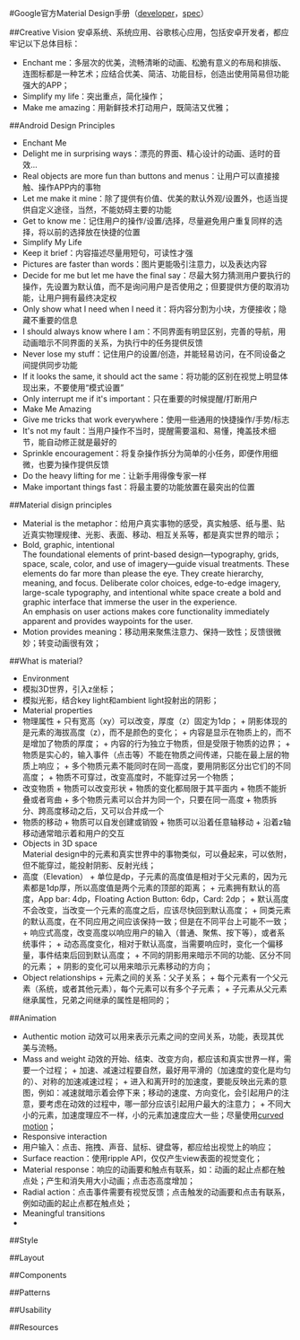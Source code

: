 #Google官方Material Design手册（[developer](http://developer.android.com/design/)，[spec](http://www.google.com/design/spec)）

##Creative Vision
安卓系统、系统应用、谷歌核心应用，包括安卓开发者，都应牢记以下总体目标：
+  Enchant me：多层次的优美，流畅清晰的动画、松脆有意义的布局和排版、连图标都是一种艺术；应结合优美、简洁、功能目标，创造出使用简易但功能强大的APP；
+  Simplify my life：突出重点，简化操作；
+  Make me amazing：用新鲜技术打动用户，既简洁又优雅；

##Android Design Principles
+  Enchant Me
  +  Delight me in surprising ways：漂亮的界面、精心设计的动画、适时的音效...
  +  Real objects are more fun than buttons and menus：让用户可以直接接触、操作APP内的事物
  +  Let me make it mine：除了提供有价值、优美的默认外观/设置外，也适当提供自定义途径，当然，不能妨碍主要的功能
  +  Get to know me：记住用户的操作/设置/选择，尽量避免用户重复同样的选择，将以前的选择放在快捷的位置
+  Simplify My Life
  +  Keep it brief：内容描述尽量用短句，可读性才强
  +  Pictures are faster than words：图片更能吸引注意力，以及表达内容
  +  Decide for me but let me have the final say：尽最大努力猜测用户要执行的操作，先设置为默认值，而不是询问用户是否使用之；但要提供方便的取消功能，让用户拥有最终决定权
  +  Only show what I need when I need it：将内容分割为小块，方便接收；隐藏不重要的信息
  +  I should always know where I am：不同界面有明显区别，完善的导航，用动画暗示不同界面的关系，为执行中的任务提供反馈
  +  Never lose my stuff：记住用户的设置/创造，并能轻易访问，在不同设备之间提供同步功能
  +  If it looks the same, it should act the same：将功能的区别在视觉上明显体现出来，不要使用“模式设置”
  +  Only interrupt me if it's important：只在重要的时候提醒/打断用户
+  Make Me Amazing
  +  Give me tricks that work everywhere：使用一些通用的快捷操作/手势/标志
  +  It's not my fault：当用户操作不当时，提醒需要温和、易懂，掩盖技术细节，能自动修正就是最好的
  +  Sprinkle encouragement：将复杂操作拆分为简单的小任务，即便作用细微，也要为操作提供反馈
  +  Do the heavy lifting for me：让新手用得像专家一样
  +  Make important things fast：将最主要的功能放置在最突出的位置
  
##Material disign principles
+  Material is the metaphor：给用户真实事物的感受，真实触感、纸与墨、贴近真实物理规律、光影、表面、移动、相互关系等，都是真实世界的暗示；
+  Bold, graphic, intentional  
    The foundational elements of print-based design—typography, grids, space, scale, color, and use of imagery—guide visual treatments. These elements do far more than please the eye. They create hierarchy, meaning, and focus. Deliberate color choices, edge-to-edge imagery, large-scale typography, and intentional white space create a bold and graphic interface that immerse the user in the experience.  
    An emphasis on user actions makes core functionality immediately apparent and provides waypoints for the user.
+  Motion provides meaning：移动用来聚焦注意力、保持一致性；反馈很微妙；转变动画很有效；

##What is material?
+  Environment
  +  模拟3D世界，引入z坐标；
  +  模拟光影，结合key light和ambient light投射出的阴影；
+  Material properties
  +  物理属性
    +  只有宽高（xy）可以改变，厚度（z）固定为1dp；
    +  阴影体现的是元素的海拔高度（z），而不是颜色的变化；
    +  内容是显示在物质上的，而不是增加了物质的厚度；
    +  内容的行为独立于物质，但是受限于物质的边界；
    +  物质是实心的，输入事件（点击等）不能在物质之间传递，只能在最上层的物质上响应；
    +  多个物质元素不能同时在同一高度，要用阴影区分出它们的不同高度；
    +  物质不可穿过，改变高度时，不能穿过另一个物质；
  +  改变物质
    +  物质可以改变形状
    +  物质的变化都局限于其平面内
    +  物质不能折叠或者弯曲
    +  多个物质元素可以合并为同一个，只要在同一高度
    +  物质拆分、跨高度移动之后，又可以合并成一个
  +  物质的移动
    +  物质可以自发创建或销毁
    +  物质可以沿着任意轴移动
    +  沿着z轴移动通常暗示着和用户的交互
+  Objects in 3D space  
Material design中的元素和真实世界中的事物类似，可以叠起来，可以依附，但不能穿过，能投射阴影、反射光线；
  +  高度（Elevation）
    +  单位是dp，子元素的高度值是相对于父元素的，因为元素都是1dp厚，所以高度值是两个元素的顶部的距离；
    +  元素拥有默认的高度，App bar: 4dp，Floating Action Button: 6dp，Card: 2dp；
    +  默认高度不会改变，当改变一个元素的高度之后，应该尽快回到默认高度；
    +  同类元素的默认高度，在不同应用之间应该保持一致；但是在不同平台上可能不一致；
    +  响应式高度，改变高度以响应用户的输入（普通、聚焦、按下等），或者系统事件；
    +  动态高度变化，相对于默认高度，当需要响应时，变化一个偏移量，事件结束后回到默认高度；
    +  不同的阴影用来暗示不同的功能、区分不同的元素；
    +  阴影的变化可以用来暗示元素移动的方向；
  +  Object relationships
    +  元素之间的关系：父子关系；
    +  每个元素有一个父元素（系统，或者其他元素），每个元素可以有多个子元素；
    +  子元素从父元素继承属性，兄弟之间继承的属性是相同的；

##Animation
+  Authentic motion
动效可以用来表示元素之间的空间关系，功能，表现其优美与流畅。
  +  Mass and weight
    动效的开始、结束、改变方向，都应该和真实世界一样，需要一个过程；
    +  加速、减速过程要自然，最好用平滑的（加速度的变化是均匀的）、对称的加速减速过程；
    +  进入和离开时的加速度，要能反映出元素的意图，例如：减速就暗示着会停下来；移动的速度、方向变化，会引起用户的注意，要考虑在动效的过程中，哪一部分应该引起用户最大的注意力；
    +  不同大小的元素，加速度理应不一样，小的元素加速度应大一些；尽量使用[curved motion](http://developer.android.com/training/material/animations.html#CurvedMotion)；
+  Responsive interaction
  +  用户输入：点击、拖拽、声音、鼠标、键盘等，都应给出视觉上的响应；
  +  Surface reaction：使用ripple API，仅仅产生view表面的视觉变化；
  +  Material response：响应的动画要和触点有联系，如：动画的起止点都在触点处；产生和消失用大小动画；点击态高度增加；
  +  Radial action：点击事件需要有视觉反馈；点击触发的动画要和点击有联系，例如动画的起止点都在触点处；
+  Meaningful transitions
  +  

##Style

##Layout

##Components

##Patterns

##Usability

##Resources

